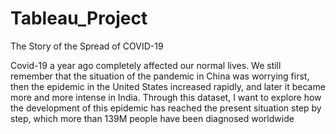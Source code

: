# Tableau_Project
The Story of the Spread of COVID-19

Covid-19 a year ago completely affected our normal lives. We still remember that the situation of the pandemic in China was worrying first, then the epidemic in the United States increased rapidly, and later it became more and more intense in India. Through this dataset, I want to explore how the development of this epidemic has reached the present situation step by step, which more than 139M people have been diagnosed worldwide
